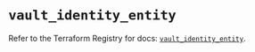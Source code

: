 # `vault_identity_entity`

Refer to the Terraform Registry for docs: [`vault_identity_entity`](https://registry.terraform.io/providers/hashicorp/vault/5.3.0/docs/resources/identity_entity).
